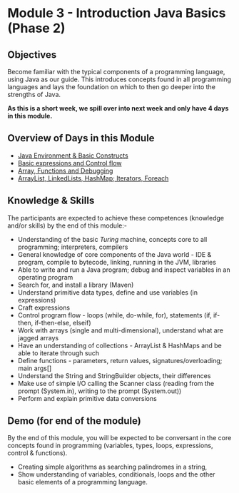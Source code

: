 # Module 3 - Introduction Java Basics (Phase 2)

## Objectives
Become familiar with the typical components of a programming language, using Java as our guide.  This introduces concepts found in all programming languages and lays the foundation on which to then go deeper into the strengths of Java.

__As this is a short week, we spill over into next week and only have 4 days in this module.__

## Overview of Days in this Module
- [Java Environment &amp; Basic Constructs](https://github.com/greenfox-academy/teaching-materials/tree/master/java-basics/1-installing-basics)
- [Basic expressions and Control flow](https://github.com/greenfox-academy/teaching-materials/tree/master/java-basics/2-expressions-control-flow)
- [Array, Functions and Debugging](https://github.com/greenfox-academy/teaching-materials/tree/master/java-basics/3-arrays-collections-functions)
- [ArrayList, LinkedLists, HashMap;  Iterators, Foreach](https://github.com/greenfox-academy/teaching-materials/tree/master/java-basics/4-arraylists-foreach)

## Knowledge & Skills
The participants are expected to achieve these competences (knowledge and/or skills) by the end of this module:-
- Understanding of the basic *Turing* machine, concepts core to all programming; interpreters, compilers
- General knowledge of core components of the Java world - IDE & program, compile to bytecode, linking, running in the JVM, libraries
- Able to write and run a Java program; debug and inspect variables in an operating program
- Search for, and install a library (Maven)
- Understand primitive data types, define and use variables (in expressions)
- Craft expressions
- Control program flow - loops (while, do-while, for), statements (if, if-then, if-then-else, elseif)
- Work with arrays (single and multi-dimensional), understand what are jagged arrays
- Have an understanding of collections - ArrayList & HashMaps and be able to iterate through such
- Define functions - parameters, return values, signatures/overloading; main args[]
- Understand the String and StringBuilder objects, their differences
- Make use of simple I/O calling the Scanner class (reading from the prompt (System.in), writing to the prompt (System.out))
- Perform and explain primitive data conversions

## Demo (for end of the module)
By the end of this module, you will be expected to be conversant in the core concepts found in programming (variables, types, loops, expressions, control & functions).
 - Creating simple algorithms as searching palindromes in a string,
 - Show understanding of variables, conditionals, loops and the other basic elements of a programming language.
